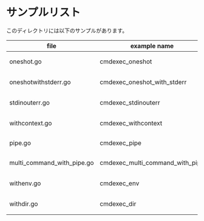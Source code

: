 # サンプルリスト

このディレクトリには以下のサンプルがあります。

|file|example name|note|
|----|------------|----|
|oneshot.go|cmdexec\_oneshot|コマンドを一発実行して結果を取得するサンプルです|
|oneshotwithstderr.go|cmdexec\_oneshot\_with\_stderr|コマンドを一発実行して結果を取得するサンプルです。(標準エラー出力も含む)|
|stdinouterr.go|cmdexec\_stdinouterr|標準入力・標準出力・標準エラー出力を指定してコマンドを実行するサンプルです|
|withcontext.go|cmdexec\_withcontext|コマンドを context.Context 付きで実行するサンプルです|
|pipe.go|cmdexec\_pipe|(*Cmd).StdinPipe,StdoutPipe,StderrPipeのサンプルです|
|multi\_command\_with\_pipe.go|cmdexec\_multi\_command\_with\_pipe|複数の (*exec.Cmd) をパイプストリームで繋いで実行するサンプルです|
|withenv.go|cmdexec\_env|*exec.Cmd 実行時に追加の環境変数を指定するサンプルです|
|withdir.go|cmdexec\_dir|*exec.Cmd 実行時にワーキングディレクトリを指定するサンプルです|

